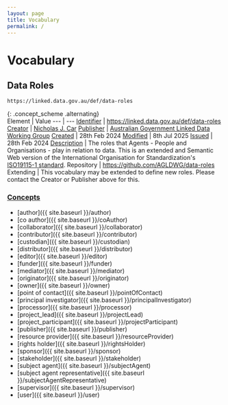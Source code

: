 ```yaml
---
layout: page
title: Vocabulary
permalink: /
---
```

# Vocabulary

## Data Roles 

`https://linked.data.gov.au/def/data-roles`

{: .concept_scheme .alternating}  
Element | Value
--- | ---
[Identifier](https://www.dublincore.org/specifications/dublin-core/dcmi-terms/#http://purl.org/dc/terms/identifier) | <https://linked.data.gov.au/def/data-roles>
[Creator](https://www.dublincore.org/specifications/dublin-core/dcmi-terms/#http://purl.org/dc/terms/creator) | [Nicholas J. Car](http://orcid.org/0000-0002-8742-7730)
[Publisher](https://www.dublincore.org/specifications/dublin-core/dcmi-terms/#http://purl.org/dc/terms/publisher) | [Australian Government Linked Data Working Group](https://linked.data.gov.au)
[Created](https://www.dublincore.org/specifications/dublin-core/dcmi-terms/#http://purl.org/dc/terms/created) | 28th Feb 2024
[Modified](https://www.dublincore.org/specifications/dublin-core/dcmi-terms/#http://purl.org/dc/terms/modified) | 8th Jul 2025
[Issued](https://www.dublincore.org/specifications/dublin-core/dcmi-terms/#http://purl.org/dc/terms/issued) | 28th Feb 2024
[Description](https://www.dublincore.org/specifications/dublin-core/dcmi-terms/#http://purl.org/dc/terms/description) | The roles that Agents - People and Organisations - play in relation to data. This is an extended and Semantic Web version of the International Organisation for Standardization's [ISO19115-1 standard](https://www.iso.org/standard/53798.html).
Repository | <https://github.com/AGLDWG/data-roles>
Extending | This vocabulary may be extended to define new roles. Please contact the Creator or Publisher above for this.

### [Concepts](https://www.w3.org/TR/skos-reference/#concepts)

* [author]({{ site.baseurl }}/author)
* [co author]({{ site.baseurl }}/coAuthor)
* [collaborator]({{ site.baseurl }}/collaborator)
* [contributor]({{ site.baseurl }}/contributor)
* [custodian]({{ site.baseurl }}/custodian)
* [distributor]({{ site.baseurl }}/distributor)
* [editor]({{ site.baseurl }}/editor)
* [funder]({{ site.baseurl }}/funder)
* [mediator]({{ site.baseurl }}/mediator)
* [originator]({{ site.baseurl }}/originator)
* [owner]({{ site.baseurl }}/owner)
* [point of contact]({{ site.baseurl }}/pointOfContact)
* [principal investigator]({{ site.baseurl }}/principalInvestigator)
* [processor]({{ site.baseurl }}/processor)
* [project_lead]({{ site.baseurl }}/projectLead)
* [project_participant]({{ site.baseurl }}/projectParticipant)
* [publisher]({{ site.baseurl }}/publisher)
* [resource provider]({{ site.baseurl }}/resourceProvider)
* [rights holder]({{ site.baseurl }}/rightsHolder)
* [sponsor]({{ site.baseurl }}/sponsor)
* [stakeholder]({{ site.baseurl }}/stakeholder)
* [subject agent]({{ site.baseurl }}/subjectAgent)
* [subject agent representative]({{ site.baseurl }}/subjectAgentRepresentative)
* [supervisor]({{ site.baseurl }}/supervisor)
* [user]({{ site.baseurl }}/user)

